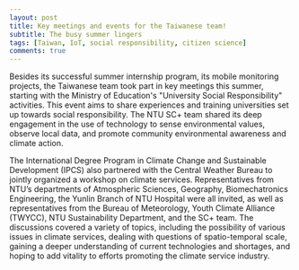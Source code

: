 ```yaml
---
layout: post
title: Key meetings and events for the Taiwanese team! 
subtitle: The busy summer lingers 
tags: [Taiwan, IoT, social responsibility, citizen science]
comments: true
---
```


Besides its successful summer internship program, its mobile monitoring projects, the Taiwanese team took part in key meetings this summer, starting with the Ministry of Education's "University Social Responsibility" activities. 
This event aims to share experiences and training universities set up towards social responsibility. 
The NTU SC+ team shared its deep engagement in the use of technology to sense environmental values, observe local data, and promote community environmental awareness and climate action.

The International Degree Program in Climate Change and Sustainable Development (IPCS) also partnered with the Central Weather Bureau to jointly organized a workshop on climate services. 
Representatives from NTU’s departments of Atmospheric Sciences, Geography, Biomechatronics Engineering, the Yunlin Branch of NTU Hospital were all invited, as well as representatives from the Bureau of Meteorology, Youth Climate Alliance (TWYCC), NTU Sustainability Department, and the SC+ team. 
The discussions covered a variety of topics, including the possibility of various issues in climate services, dealing with questions of spatio-temporal scale, gaining a deeper understanding of current technologies and shortages, and hoping to add vitality to efforts promoting the climate service industry.
